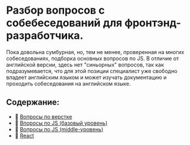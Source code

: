 # Разбор вопросов с собебеседований для фронтэнд-разработчика.

Пока довольна сумбурная, но, тем не менее, проверенная на многих собеседованиях, подборка основных вопросов по JS.
В отличие от английской версии, здесь нет "синьорных" вопросов, так как подразумевается, что для этой позиции специалист уже свободно владеет английским языком
и может изучать документацию и проходить собеседования на английском языке.

## Содержание:
- :page_with_curl: [Вопросы по верстке](./html-css_interview.md)
- :page_with_curl: [Впоросы по JS (базовый уровень)](./js_interview_basics.md)
- :page_with_curl: [Вопросы по JS (middle-уровень)](./js_interview_middle.md)
- :page_with_curl: [React](./react.md)
